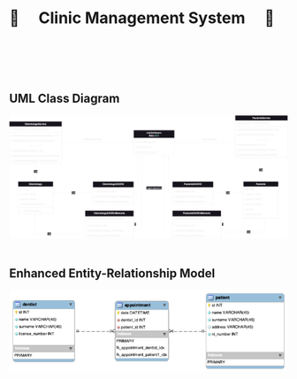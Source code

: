 # :hospital: &emsp;Clinic Management System &emsp;:hospital:
<br />
<br />
<br />
<br />


## UML Class Diagram
![UML](uml.drawio.png)
<br />
<br />

## Enhanced Entity-Relationship Model
![Enhanced entity-relationship model](eer_diagram.png)
